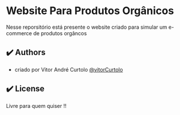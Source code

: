 # Website Para Produtos Orgânicos

Nesse reporsitório está presente o website criado para simular um e-commerce de produtos orgâncos

## :heavy_check_mark: Authors

-   criado por Vitor André Curtolo [@vitorCurtolo](https://www.github.com/vitorCurtolo)

## :heavy_check_mark: License

Livre para quem quiser !!
